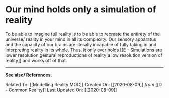 # Our mind holds only a simulation of reality

To be able to imagine full reality is to be able to recreate the entirety of the universe/ reality in your mind in all its complexity. Our sensory apparatus and the capacity of our brains are literally incapable of fully taking in and interpreting reality in its whole. Thus, it only ever holds [[E - Simulations are lower resolution gestural reproductions of reality|a low resolution version of reality]] and works off of that. 

---
**See also/ References**:

Related To: [[Modelling Reality MOC]]
Created On: [[2020-08-09]] *from* [[D - Common Reality]]
Last Updated On: [[2020-08-09]]